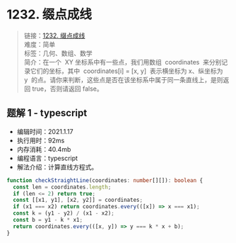# 1232. 缀点成线

> 链接：[1232. 缀点成线](https://leetcode-cn.com/problems/check-if-it-is-a-straight-line/)  
> 难度：简单  
> 标签：几何、数组、数学  
> 简介：在一个  XY 坐标系中有一些点，我们用数组  coordinates  来分别记录它们的坐标，其中  coordinates[i] = [x, y]  表示横坐标为 x、纵坐标为 y  的点。请你来判断，这些点是否在该坐标系中属于同一条直线上，是则返回 true，否则请返回 false。

## 题解 1 - typescript

- 编辑时间：2021.1.17
- 执行用时：92ms
- 内存消耗：40.4mb
- 编程语言：typescript
- 解法介绍：计算直线方程式。

```typescript
function checkStraightLine(coordinates: number[][]): boolean {
  const len = coordinates.length;
  if (len <= 2) return true;
  const [[x1, y1], [x2, y2]] = coordinates;
  if (x1 === x2) return coordinates.every(([x]) => x === x1);
  const k = (y1 - y2) / (x1 - x2);
  const b = y1 - k * x1;
  return coordinates.every(([x, y]) => y === k * x + b);
}
```
